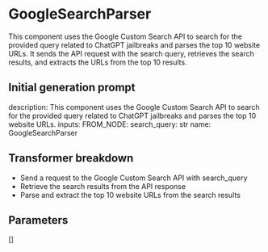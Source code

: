 
# GoogleSearchParser

This component uses the Google Custom Search API to search for the provided query related to ChatGPT jailbreaks and parses the top 10 website URLs. It sends the API request with the search query, retrieves the search results, and extracts the URLs from the top 10 results.

## Initial generation prompt
description: This component uses the Google Custom Search API to search for the provided
  query related to ChatGPT jailbreaks and parses the top 10 website URLs.
inputs:
  FROM_NODE:
    search_query: str
name: GoogleSearchParser


## Transformer breakdown
- Send a request to the Google Custom Search API with search_query
- Retrieve the search results from the API response
- Parse and extract the top 10 website URLs from the search results

## Parameters
[]

        